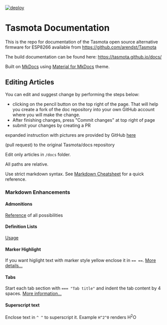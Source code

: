 [![deploy](https://github.com/tasmota/docs/actions/workflows/main.yml/badge.svg)](https://github.com/tasmota/docs/actions/workflows/main.yml)

# Tasmota Documentation
This is the repo for documentation of the Tasmota open source alternative firmware for ESP8266 available from https://github.com/arendst/Tasmota 

The build documentation can be found here: https://tasmota.github.io/docs/

Built on [MkDocs](https://www.mkdocs.org/) using [Material for MkDocs](https://squidfunk.github.io/mkdocs-material/) theme.

## Editing Articles

You can edit and suggest change by performing the steps below:
- clicking on the pencil button on the top right of the page.
That will help you create a fork of the doc repository into your own GitHub account where you will make the change.
- After finishing changes, press "Commit changes" at top right of page 
- submit your changes by creating a PR
  
expanded instruction with pictures are provided by GitHub [here](https://docs.github.com/en/repositories/working-with-files/managing-files/editing-files)

(pull request) to the original Tasmota/docs repository


Edit only articles in `/docs` folder. 

All paths are relative. 

Use strict markdown syntax. See [Markdown Cheatsheet](https://www.markdownguide.org/cheat-sheet/) for a quick reference.

### Markdown Enhancements

#### Admonitions

[Reference](https://squidfunk.github.io/mkdocs-material/reference/admonitions/) of all possibilities

#### Definition Lists

[Usage](https://squidfunk.github.io/mkdocs-material/reference/lists/#using-definition-lists) 

#### Marker Highlight

If you want higlight text with marker style yellow enclose it in `== ==`. [More details...](https://squidfunk.github.io/mkdocs-material/extensions/pymdown/#magiclink)

#### Tabs

Start each tab section with `=== "Tab title"` and indent the tab content by 4 spaces. [More information...](https://facelessuser.github.io/pymdown-extensions/extensions/tabbed/)

#### Superscript text
Enclose text in `^ ^` to superscript it. Example `H^2^0` renders H<sup>2</sup>O
